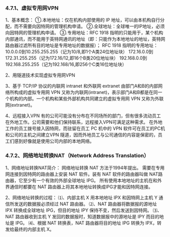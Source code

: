 ### 4.7.1、虚拟专用网VPN

1、基本概念：
	①.本地地址：仅在机构内部使用的 IP 地址，可以由本机构自行分配，而不需要向因特网的管理机构申请。
	②.全球地址：全球唯一的IP地址，必须向因特网的管理机构申请。 
	③.专用地址：RFC 1918 指明的只能用于，某个机构内部通讯，而不能用于英特网通讯的地址（即：只能作为本地地址的地址，英特网路由器过滤所有目的地址是专用地址的数据报）；
	RFC 1918 指明的专用地址：
	10.0.0.0到10.255.255.255（记为10/8,即1个A类24位地址块）
	172.16.0.0到172.31.255.255（记为172.16/12,即16个B类20位地址块）
	192.168.0.0到192.168.255.255（记为192.168/16,即256个C类16位地址块）

2、用隧道技术实现虚拟专用网VPN

3、基于 TCP/IP 协议的内联网 intranet 和外联网 extranet
由部门A和B的内部网络所构成的虚拟专用网 VPN 又称为内联网(intranet)，表示部门A和B都是在同一个机构的内部。一个机构和某些外部机构共同建立的虚拟专用网 VPN 又称为外联网(extranet)。  

4、远程接入VPN
有的公司可能没有分布在不同场所的部门，但有很多流动员工在外地工作。公司需要和他们保持联系，远程接入VPN可满足这种需求。
在外地工作的员工拨号接入因特网，而驻留在员工 PC 机中的 VPN 软件可在员工的PC机和公司的主机之间建立VPN 隧道，因而外地员工与公司通信的内容是保密的，员工们感到好像就是使用公司内部的本地网络。 

### 4.7.2、网络地址转换NAT（Network Address Translation）

1、网络地址转换NAT简介：
网络地址转换 NAT  方法于1994年提出。
需要在专用网连接到因特网的路由器上安装 NAT 软件。装有 NAT 软件的路由器叫做 NAT路由器，它至少有一个有效的外部全球地址 IPG。
所有使用本地地址的主机在和外界通信时都要在 NAT 路由器上将其本地地址转换成IPG才能和因特网连接。 

2、网络地址转换的过程：
⑴、内部主机 X 用本地地址 IPX 和因特网上主机 Y 通信所发送的数据报必须经过 NAT 路由器。
⑵、NAT 路由器将数据报的源地址 IPX 转换成全球地址 IPG，但目的地址 IPY 保持不变，然后发送到因特网。
⑶、NAT 路由器收到主机 Y 发回的数据报时，知道数据报中的源地址是 IPY 而目的地址是 IPG。
⑷、根据 NAT 转换表，NAT 路由器将目的地址 IPG 转换为 IPX，转发给最终的内部主机 X。

